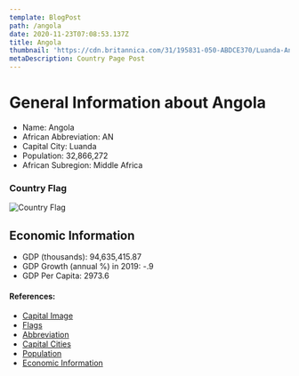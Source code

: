 ```yaml
---
template: BlogPost
path: /angola
date: 2020-11-23T07:08:53.137Z
title: Angola
thumbnail: 'https://cdn.britannica.com/31/195831-050-ABDCE370/Luanda-Angola.jpg'
metaDescription: Country Page Post
---
```


# General Information about Angola

- Name: Angola
- African Abbreviation: AN
- Capital City: Luanda
- Population: 32,866,272
- African Subregion: Middle Africa

### Country Flag
![Country Flag](https://raw.githubusercontent.com/hjnilsson/country-flags/master/png1000px/ao.png)

## Economic Information
 - GDP (thousands): 94,635,415.87
 - GDP Growth (annual %) in 2019: -.9
 - GDP Per Capita: 2973.6

#### References:
- [Capital Image](https://cdn.britannica.com/31/195831-050-ABDCE370/Luanda-Angola.jpg)
- [Flags](https://github.com/hjnilsson/country-flags)
- [Abbreviation](https://planetarynames.wr.usgs.gov/Abbreviations)
- [Capital Cities](https://www.nationsonline.org/oneworld/capitals_africa.htm)
- [Population](https://www.worldometers.info/population/countries-in-africa-by-population/)
- [Economic Information](https://data.worldbank.org/)
